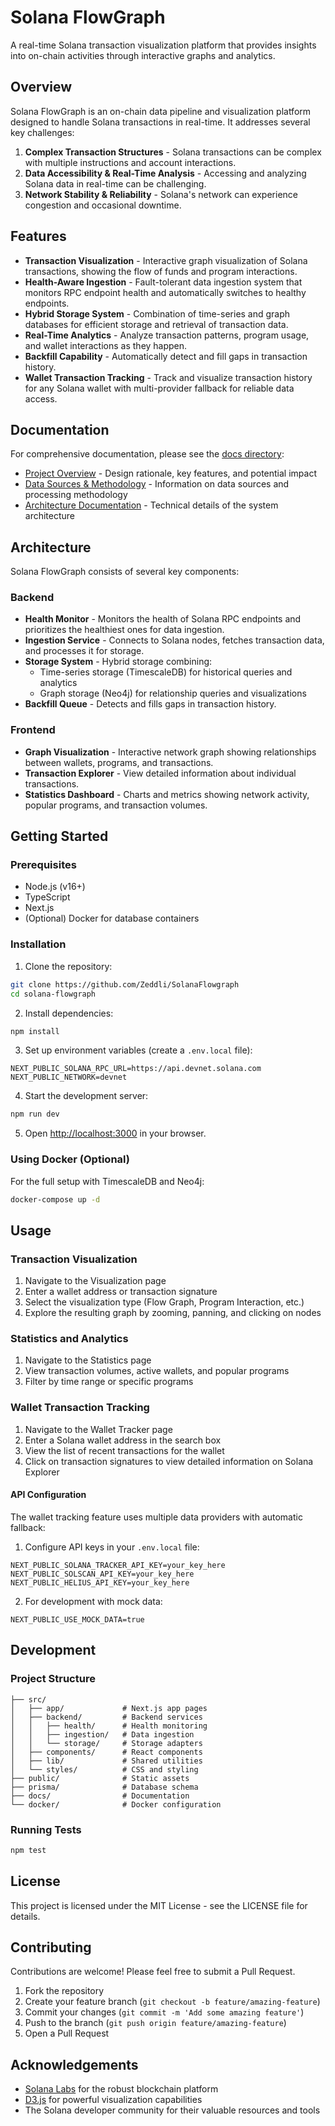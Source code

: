 # Solana FlowGraph

A real-time Solana transaction visualization platform that provides insights into on-chain activities through interactive graphs and analytics.

## Overview

Solana FlowGraph is an on-chain data pipeline and visualization platform designed to handle Solana transactions in real-time. It addresses several key challenges:

1. **Complex Transaction Structures** - Solana transactions can be complex with multiple instructions and account interactions.
2. **Data Accessibility & Real-Time Analysis** - Accessing and analyzing Solana data in real-time can be challenging.
3. **Network Stability & Reliability** - Solana's network can experience congestion and occasional downtime.

## Features

- **Transaction Visualization** - Interactive graph visualization of Solana transactions, showing the flow of funds and program interactions.
- **Health-Aware Ingestion** - Fault-tolerant data ingestion system that monitors RPC endpoint health and automatically switches to healthy endpoints.
- **Hybrid Storage System** - Combination of time-series and graph databases for efficient storage and retrieval of transaction data.
- **Real-Time Analytics** - Analyze transaction patterns, program usage, and wallet interactions as they happen.
- **Backfill Capability** - Automatically detect and fill gaps in transaction history.
- **Wallet Transaction Tracking** - Track and visualize transaction history for any Solana wallet with multi-provider fallback for reliable data access.

## Documentation

For comprehensive documentation, please see the [docs directory](./docs):

- [Project Overview](./docs/project-overview.md) - Design rationale, key features, and potential impact
- [Data Sources & Methodology](./docs/data-sources.md) - Information on data sources and processing methodology
- [Architecture Documentation](./docs/architecture.md) - Technical details of the system architecture

## Architecture

Solana FlowGraph consists of several key components:

### Backend

- **Health Monitor** - Monitors the health of Solana RPC endpoints and prioritizes the healthiest ones for data ingestion.
- **Ingestion Service** - Connects to Solana nodes, fetches transaction data, and processes it for storage.
- **Storage System** - Hybrid storage combining:
  - Time-series storage (TimescaleDB) for historical queries and analytics
  - Graph storage (Neo4j) for relationship queries and visualizations
- **Backfill Queue** - Detects and fills gaps in transaction history.

### Frontend

- **Graph Visualization** - Interactive network graph showing relationships between wallets, programs, and transactions.
- **Transaction Explorer** - View detailed information about individual transactions.
- **Statistics Dashboard** - Charts and metrics showing network activity, popular programs, and transaction volumes.

## Getting Started

### Prerequisites

- Node.js (v16+)
- TypeScript
- Next.js
- (Optional) Docker for database containers

### Installation

1. Clone the repository:

```bash
git clone https://github.com/Zeddli/SolanaFlowgraph
cd solana-flowgraph
```

2. Install dependencies:

```bash
npm install
```

3. Set up environment variables (create a `.env.local` file):

```
NEXT_PUBLIC_SOLANA_RPC_URL=https://api.devnet.solana.com
NEXT_PUBLIC_NETWORK=devnet
```

4. Start the development server:

```bash
npm run dev
```

5. Open [http://localhost:3000](http://localhost:3000) in your browser.

### Using Docker (Optional)

For the full setup with TimescaleDB and Neo4j:

```bash
docker-compose up -d
```

## Usage

### Transaction Visualization

1. Navigate to the Visualization page
2. Enter a wallet address or transaction signature
3. Select the visualization type (Flow Graph, Program Interaction, etc.)
4. Explore the resulting graph by zooming, panning, and clicking on nodes

### Statistics and Analytics

1. Navigate to the Statistics page
2. View transaction volumes, active wallets, and popular programs
3. Filter by time range or specific programs

### Wallet Transaction Tracking

1. Navigate to the Wallet Tracker page
2. Enter a Solana wallet address in the search box
3. View the list of recent transactions for the wallet
4. Click on transaction signatures to view detailed information on Solana Explorer

#### API Configuration

The wallet tracking feature uses multiple data providers with automatic fallback:

1. Configure API keys in your `.env.local` file:
```
NEXT_PUBLIC_SOLANA_TRACKER_API_KEY=your_key_here
NEXT_PUBLIC_SOLSCAN_API_KEY=your_key_here
NEXT_PUBLIC_HELIUS_API_KEY=your_key_here
```

2. For development with mock data:
```
NEXT_PUBLIC_USE_MOCK_DATA=true
```



## Development

### Project Structure

```
├── src/
│   ├── app/             # Next.js app pages
│   ├── backend/         # Backend services
│   │   ├── health/      # Health monitoring
│   │   ├── ingestion/   # Data ingestion
│   │   └── storage/     # Storage adapters
│   ├── components/      # React components
│   ├── lib/             # Shared utilities
│   └── styles/          # CSS and styling
├── public/              # Static assets
├── prisma/              # Database schema
├── docs/                # Documentation
└── docker/              # Docker configuration
```

### Running Tests

```bash
npm test
```

## License

This project is licensed under the MIT License - see the LICENSE file for details.

## Contributing

Contributions are welcome! Please feel free to submit a Pull Request.

1. Fork the repository
2. Create your feature branch (`git checkout -b feature/amazing-feature`)
3. Commit your changes (`git commit -m 'Add some amazing feature'`)
4. Push to the branch (`git push origin feature/amazing-feature`)
5. Open a Pull Request

## Acknowledgements

- [Solana Labs](https://solana.com) for the robust blockchain platform
- [D3.js](https://d3js.org) for powerful visualization capabilities
- The Solana developer community for their valuable resources and tools 
